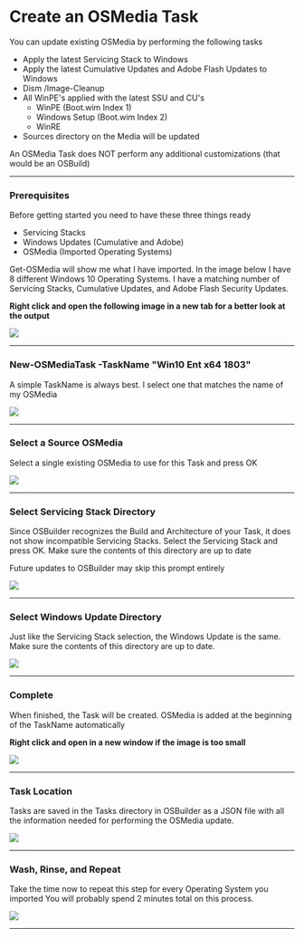 # Create an OSMedia Task

You can update existing OSMedia by performing the following tasks

* Apply the latest Servicing Stack to Windows
* Apply the latest Cumulative Updates and Adobe Flash Updates to Windows
* Dism /Image-Cleanup
* All WinPE's applied with the latest SSU and CU's
  * WinPE \(Boot.wim Index 1\)
  * Windows Setup \(Boot.wim Index 2\)
  * WinRE
* Sources directory on the Media will be updated

An OSMedia Task does NOT perform any additional customizations \(that would be an OSBuild\)

---

### Prerequisites

Before getting started you need to have these three things ready

* Servicing Stacks
* Windows Updates \(Cumulative and Adobe\)
* OSMedia \(Imported Operating Systems\)

Get-OSMedia will show me what I have imported.  In the image below I have 8 different Windows 10 Operating Systems.  I have a matching number of Servicing Stacks, Cumulative Updates, and Adobe Flash Security Updates.

**Right click and open the following image in a new tab for a better look at the output**

![](/assets/2018-07-19_23-46-49.png)

---

### New-OSMediaTask -TaskName "Win10 Ent x64 1803"

A simple TaskName is always best.  I select one that matches the name of my OSMedia

![](/assets/2018-07-20_1-16-35.png)

---

### Select a Source OSMedia

Select a single existing OSMedia to use for this Task and press OK

![](/assets/2018-07-19_23-51-57.png)

---

### Select Servicing Stack Directory

Since OSBuilder recognizes the Build and Architecture of your Task, it does not show incompatible Servicing Stacks.  Select the Servicing Stack and press OK.  Make sure the contents of this directory are up to date

Future updates to OSBuilder may skip this prompt entirely

![](/assets/2018-07-19_23-52-35.png)

---

### Select Windows Update Directory

Just like the Servicing Stack selection, the Windows Update is the same.  Make sure the contents of this directory are up to date.

![](/assets/2018-07-19_23-52-47.png)

---

### Complete

When finished, the Task will be created.  OSMedia is added at the beginning of the TaskName automatically

**Right click and open in a new window if the image is too small**

![](/assets/2018-07-23_22-46-27.png)

---

### Task Location

Tasks are saved in the Tasks directory in OSBuilder as a JSON file with all the information needed for performing the OSMedia update.

![](/assets/2018-07-20_1-18-52.png)

---

### Wash, Rinse, and Repeat

Take the time now to repeat this step for every Operating System you imported  You will probably spend 2 minutes total on this process.

![](/assets/2018-07-20_1-20-50.png)

---




